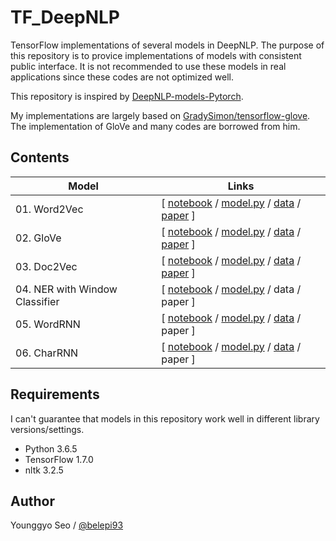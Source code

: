 # TF_DeepNLP

TensorFlow implementations of several models in DeepNLP. The purpose of this repository is to provice implementations of models with consistent public interface. It is not recommended to use these models in real applications since these codes are not optimized well.

This repository is inspired by [DeepNLP-models-Pytorch](https://github.com/DSKSD/DeepNLP-models-Pytorch).

My implementations are largely based on [GradySimon/tensorflow-glove](https://github.com/GradySimon/tensorflow-glove). The implementation of GloVe and many codes are borrowed from him.

## Contents
|Model                                    |Links                                  |
|-----------------------------------------|---------------------------------------|
|01. Word2Vec                  |[ [notebook](https://nbviewer.jupyter.org/github/belepi93/TF_DeepNLP/blob/master/01.Word2Vec.ipynb) / [model.py](https://github.com/belepi93/TF_DeepNLP/blob/master/models/Word2Vec.py) / [data](https://www.kaggle.com/snap/amazon-fine-food-reviews) / [paper](https://papers.nips.cc/paper/5021-distributed-representations-of-words-and-phrases-and-their-compositionality.pdf)  ]|
|02. GloVe                     |[ [notebook](https://nbviewer.jupyter.org/github/belepi93/TF_DeepNLP/blob/master/02.GloVe.ipynb) / [model.py](https://github.com/belepi93/TF_DeepNLP/blob/master/models/GloVe.py) / [data](https://www.kaggle.com/snap/amazon-fine-food-reviews) / [paper](https://www.aclweb.org/anthology/D14-1162) ]|
|03. Doc2Vec                   |[ [notebook](https://nbviewer.jupyter.org/github/belepi93/TF_DeepNLP/blob/master/03.Doc2Vec.ipynb) / [model.py](https://github.com/belepi93/TF_DeepNLP/blob/master/models/Doc2Vec.py) / [data](https://www.kaggle.com/snap/amazon-fine-food-reviews) / [paper](https://arxiv.org/pdf/1405.4053.pdf) ]|
|04. NER with Window Classifier        |[ [notebook](https://nbviewer.jupyter.org/github/belepi93/TF_DeepNLP/blob/master/04.NER_WC.ipynb) / [model.py](https://github.com/belepi93/TF_DeepNLP/blob/master/models/WindowClassifier.py) / data / paper ]|
|05. WordRNN        |[ [notebook](https://nbviewer.jupyter.org/github/belepi93/TF_DeepNLP/blob/master/05.WordRNN.ipynb) / [model.py](https://github.com/belepi93/TF_DeepNLP/blob/master/models/WordRNN.py) / [data](http://www.fit.vutbr.cz/~imikolov/rnnlm/simple-examples.tgz) / paper ]|
|06. CharRNN        |[ [notebook](https://nbviewer.jupyter.org/github/belepi93/TF_DeepNLP/blob/master/05.CharRNN.ipynb) / [model.py](https://github.com/belepi93/TF_DeepNLP/blob/master/models/CharRNN.py) / [data](http://www.fit.vutbr.cz/~imikolov/rnnlm/simple-examples.tgz) / paper ]|



## Requirements
I can't guarantee that models in this repository work well in different library versions/settings.
- Python 3.6.5
- TensorFlow 1.7.0
- nltk 3.2.5

## Author
Younggyo Seo / [@belepi93](https://github.com/belepi93)
